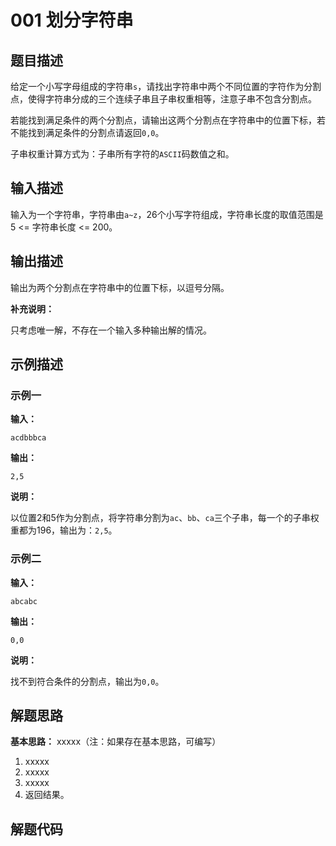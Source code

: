 # 001 划分字符串

## 题目描述

给定一个小写字母组成的字符串`s`，请找出字符串中两个不同位置的字符作为分割点，使得字符串分成的三个连续子串且子串权重相等，注意子串不包含分割点。

若能找到满足条件的两个分割点，请输出这两个分割点在字符串中的位置下标，若不能找到满足条件的分割点请返回`0,0`。

子串权重计算方式为：子串所有字符的`ASCII`码数值之和。

## 输入描述

输入为一个字符串，字符串由`a~z`，26个小写字符组成，字符串长度的取值范围是5 <= 字符串长度 <= 200。

## 输出描述

输出为两个分割点在字符串中的位置下标，以逗号分隔。

**补充说明：**

只考虑唯一解，不存在一个输入多种输出解的情况。

## 示例描述

### 示例一

**输入：**
```text
acdbbbca
```

**输出：**
```text
2,5
```

**说明：**  

以位置2和5作为分割点，将字符串分割为`ac`、`bb`、`ca`三个子串，每一个的子串权重都为196，输出为：`2,5`。

### 示例二

**输入：**
```text
abcabc
```

**输出：**
```text
0,0
```

**说明：**  

找不到符合条件的分割点，输出为`0,0`。

## 解题思路

**基本思路：** xxxxx（注：如果存在基本思路，可编写）
1. xxxxx
2. xxxxx
3. xxxxx
4. 返回结果。

## 解题代码